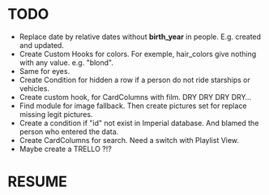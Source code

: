 # TODO

* Replace date by relative dates without **birth_year** in people. E.g. created and updated.
* Create Custom Hooks for colors. For exemple, hair_colors give nothing with any value. e.g. "blond".
* Same for eyes.
* Create Condition for hidden a row if a person do not ride starships or vehicles.
* Create custom hook, for CardColumns with film. DRY DRY DRY DRY…
* Find module for image fallback. Then create pictures set for replace missing legit pictures.
* Create a condition if "id" not exist in Imperial database. And blamed the person who entered the data.   
* Create CardColumns for search. Need a switch with Playlist View.
* Maybe create a TRELLO ?!?

# RESUME

